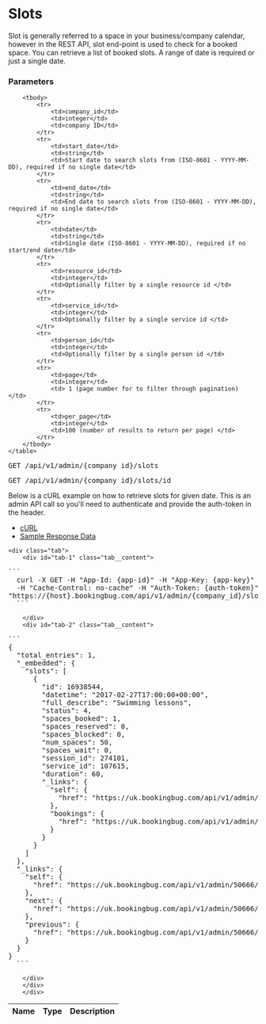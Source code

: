 # Slots

Slot is generally referred to a space in your business/company calendar, however in the REST API, slot end-point is used to check for a booked space. You can retrieve a list of booked slots. A range of date is required or just a single date. 

### Parameters
<table class="pure-table">
        <thead>
            <tr>
                <th>Name</th>
                <th>Type</th>
                <th>Description</th>
            </tr>
        </thead>
    
        <tbody>
            <tr>
                <td>company_id</td>
                <td>integer</td>
                <td>company ID</td>
            </tr>
            <tr>
                <td>start_date</td>
                <td>string</td>
                <td>Start date to search slots from (ISO-8601 - YYYY-MM-DD), required if no single date</td>
            </tr>
            <tr>
                <td>end_date</td>
                <td>string</td>
                <td>End date to search slots from (ISO-8601 - YYYY-MM-DD), required if no single date</td>
            </tr>
            <tr>
                <td>date</td>
                <td>string</td>
                <td>Single date (ISO-8601 - YYYY-MM-DD), required if no start/end date</td>
            </tr>
            <tr>
                <td>resource_id</td>
                <td>integer</td>
                <td>Optionally filter by a single resource id </td>
            </tr>
            <tr>
                <td>service_id</td>
                <td>integer</td>
                <td>Optionally filter by a single service id </td>
            </tr>
            <tr>
                <td>person_id</td>
                <td>integer</td>
                <td>Optionally filter by a single person id </td>
            </tr>
            <tr>
                <td>page</td>
                <td>integer</td>
                <td> 1 (page number for to filter through pagination) </td>
            </tr>
            <tr>
                <td>per_page</td>
                <td>integer</td>
                <td>100 (number of results to return per page) </td>
            </tr>
        </tbody>
    </table>

<pre>GET /api/v1/admin/{company_id}/slots</pre>

<pre>GET /api/v1/admin/{company_id}/slots/id</pre>

Below is a cURL example on how to retrieve slots for given date. This is an admin API call so you'll need to authenticate and provide the auth-token in the header. 

<div class="tabs">
    <ul class="tabs__menu">
        <li class="current"><a href="#tab-1">cURL</a></li>
        <li><a href="#tab-2">Sample Response Data</a></li>
    </ul>

    <div class="tab">
        <div id="tab-1" class="tab__content">
<pre>
```
  curl -X GET -H "App-Id: {app-id}" -H "App-Key: {app-key}" -H "Content-Type: application/json" 
  -H "Cache-Control: no-cache" -H "Auth-Token: {auth-token}"
"https://{host}.bookingbug.com/api/v1/admin/{company_id}/slots?date=2017-02-27"
  ```
</pre>
        </div>
        <div id="tab-2" class="tab__content">
<pre>
```
{
  "total_entries": 1,
  "_embedded": {
    "slots": [
      {
        "id": 16938544,
        "datetime": "2017-02-27T17:00:00+00:00",
        "full_describe": "Swimming lessons",
        "status": 4,
        "spaces_booked": 1,
        "spaces_reserved": 0,
        "spaces_blocked": 0,
        "num_spaces": 50,
        "spaces_wait": 0,
        "session_id": 274101,
        "service_id": 107615,
        "duration": 60,
        "_links": {
          "self": {
            "href": "https://uk.bookingbug.com/api/v1/admin/50666/slots/16938544"
          },
          "bookings": {
            "href": "https://uk.bookingbug.com/api/v1/admin/50666/bookings?slot_id=16938544"
          }
        }
      }
    ]
  },
  "_links": {
    "self": {
      "href": "https://uk.bookingbug.com/api/v1/admin/50666/slots?date=2017-02-27&page=1&per_page=100"
    },
    "next": {
      "href": "https://uk.bookingbug.com/api/v1/admin/50666/slots?date=2017-02-27&page=0&per_page=100"
    },
    "previous": {
      "href": "https://uk.bookingbug.com/api/v1/admin/50666/slots?date=2017-02-27&page=0&per_page=100"
    }
  }
}
  ```
</pre>
        </div>
        </div>
        </div> 